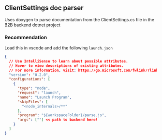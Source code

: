 ## ClientSettings doc parser


Uses doxygen to parse documentation from the ClientSettings.cs file in the B2B backend dotnet project

### Recommendation

Load this in vscode and add the following `launch.json`

```json
{
  // Use IntelliSense to learn about possible attributes.
  // Hover to view descriptions of existing attributes.
  // For more information, visit: https://go.microsoft.com/fwlink/?linkid=830387
  "version": "0.2.0",
  "configurations": [
    {
      "type": "node",
      "request": "launch",
      "name": "Launch Program",
      "skipFiles": [
        "<node_internals>/**"
      ],
      "program": "${workspaceFolder}/parse.js",
      "args": [""] << path to backend here!
    }
  ]
}

```
